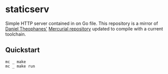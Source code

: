 # staticserv

Simple HTTP server contained in on Go file. This repository is a mirror of
[Daniel Theophanes'][kardianos] [Mercurial repository][staticserv-hg-repo]
updated to compile with a current toolchain.

[kardianos]: https://github.com/kardianos
[staticserv-hg-repo]: https://bitbucket.org/kardianos/staticserv/



## Quickstart

```
mc _ make
mc _ make run
```

